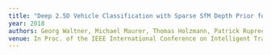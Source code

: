 ```yaml
---
title: "Deep 2.5D Vehicle Classification with Sparse SfM Depth Prior for Automated Toll Systems"
year: 2018
authors: Georg Waltner, Michael Maurer, Thomas Holzmann, Patrick Ruprecht, Michael Opitz, Horst Possegger, Friedrich Fraundorfer, Horst Bischof
venue: In Proc. of the IEEE International Conference on Intelligent Transportation Systems (ITSC)
---
```

